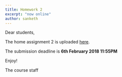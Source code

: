 ```yaml
---
title: Homework 2
excerpt: "now online"
author: sanketh
---
```


Dear students,

The home assignment 2 is uploaded [here](https://github.com/vistalab-technion/cs236860-hw/tree/master/hw1).

The submission deadline is **6th February 2018 11:55PM**


Enjoy!

The course staff